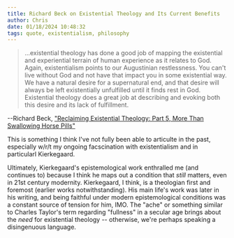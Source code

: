 ```yaml
---
title: Richard Beck on Existential Theology and Its Current Benefits
author: Chris
date: 01/18/2024 10:48:32 
tags: quote, existentialism, philosophy
---
```


>...existential theology has done a good job of mapping the existential and experiential terrain of human experience as it relates to God. Again, existentialism points to our Augustinian restlessness. You can't live without God and not have that impact you in some existential way. We have a natural desire for a supernatural end, and that desire will always be left existentially unfulfilled until it finds rest in God. Existential theology does a great job at describing and evoking both this desire and its lack of fulfillment. 

--Richard Beck, ["Reclaiming Existential Theology: Part 5, More Than Swallowing Horse Pills"](https://experimentaltheology.blogspot.com/2024/01/reclaiming-existential-theology-part-5.html)

This is something I think I've not fully been able to articulte in the past, especially w/r/t my ongoing facscination with existentialism and in particularl Kierkegaard.

Ultimately, Kierkegaard's epistemological work enthralled me (and continues to) because I think he maps out a condition that *still* matters, even in 21st century modernity. Kierkegaard, I think, is a theologian first and foremost (earlier works notwithstanding). His main life's work was later in his writing, and being faithful under modern epistemological conditions was a constant source of tension for him, IMO. The "ache" or something similar to Charles Taylor's term regarding "fullness" in a secular age brings about the *need* for existential theology -- otherwise, we're perhaps speaking a disingenuous language.
